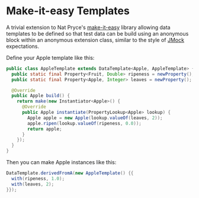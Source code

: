 Make-it-easy Templates
======================

A trivial extension to Nat Pryce's [make-it-easy](https://code.google.com/p/make-it-easy/) library allowing data templates to be defined so that test data can be build using an anonymous block within an anonymous extension class, similar to the style of [JMock](http://jmock.org/cheat-sheet.html) expectations.

Define your Apple template like this:
```java
public class AppleTemplate extends DataTemplate<Apple, AppleTemplate> {
  public static final Property<Fruit, Double> ripeness = newProperty();
  public static final Property<Apple, Integer> leaves = newProperty();

  @Override
  public Apple build() {
    return make(new Instantiator<Apple>() {
      @Override
      public Apple instantiate(PropertyLookup<Apple> lookup) {
        Apple apple = new Apple(lookup.valueOf(leaves, 2));
        apple.ripen(lookup.valueOf(ripeness, 0.0));
        return apple;
      }
    });
  }
}
```

Then you can make Apple instances like this:
```java
DataTemplate.derivedFromA(new AppleTemplate() {{
  with(ripeness, 1.0);
  with(leaves, 2);
}});
```

